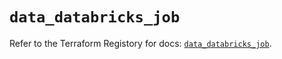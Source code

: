 # `data_databricks_job`

Refer to the Terraform Registory for docs: [`data_databricks_job`](https://www.terraform.io/docs/providers/databricks/d/job).
